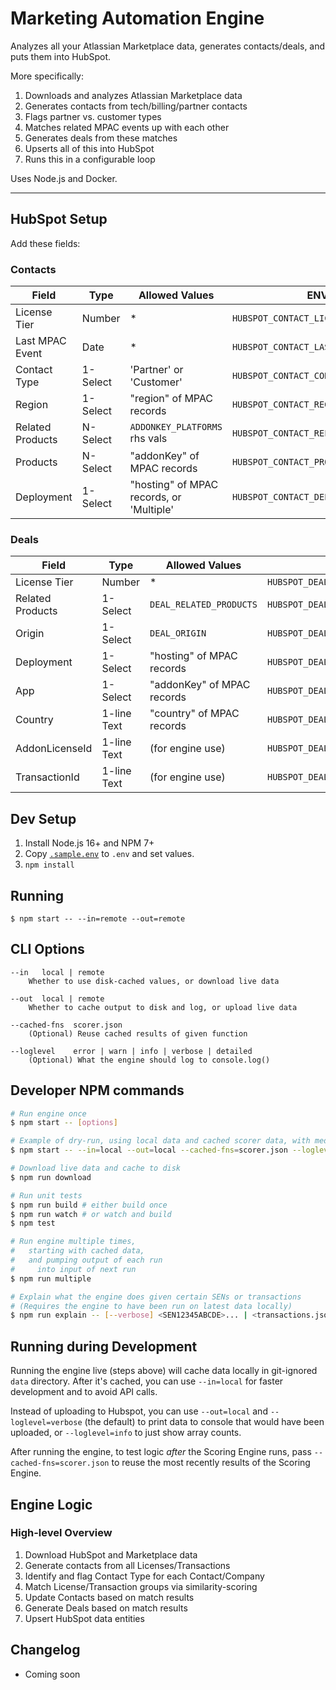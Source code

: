 # Marketing Automation Engine

Analyzes all your Atlassian Marketplace data, generates contacts/deals, and puts them into HubSpot.

More specifically:

1. Downloads and analyzes Atlassian Marketplace data
2. Generates contacts from tech/billing/partner contacts
3. Flags partner vs. customer types
4. Matches related MPAC events up with each other
5. Generates deals from these matches
6. Upserts all of this into HubSpot
7. Runs this in a configurable loop

Uses Node.js and Docker.

---

## HubSpot Setup

Add these fields:

### Contacts

| Field            | Type     | Allowed Values                           | ENV var                                 | Required |
| ---------------- | -------- | ---------------------------------------- | --------------------------------------- | -------- |
| License Tier     | Number   | *                                        | `HUBSPOT_CONTACT_LICENSE_TIER_ATTR`     | ❌        |
| Last MPAC Event  | Date     | *                                        | `HUBSPOT_CONTACT_LAST_MPAC_EVENT_ATTR`  | ❌        |
| Contact Type     | 1-Select | 'Partner' or 'Customer'                  | `HUBSPOT_CONTACT_CONTACT_TYPE_ATTR`     | ❌        |
| Region           | 1-Select | "region" of MPAC records                 | `HUBSPOT_CONTACT_REGION_ATTR`           | ❌        |
| Related Products | N-Select | `ADDONKEY_PLATFORMS` rhs vals            | `HUBSPOT_CONTACT_RELATED_PRODUCTS_ATTR` | ❌        |
| Products         | N-Select | "addonKey" of MPAC records               | `HUBSPOT_CONTACT_PRODUCTS_ATTR`         | ❌        |
| Deployment       | 1-Select | "hosting" of MPAC records, or 'Multiple' | `HUBSPOT_CONTACT_DEPLOYMENT_ATTR`       | ❌        |

### Deals

| Field            | Type        | Allowed Values             | ENV var                              | Required |
| ---------------- | ----------- | -------------------------- | ------------------------------------ | -------- |
| License Tier     | Number      | *                          | `HUBSPOT_DEAL_LICENSE_TIER_ATTR`     | ❌        |
| Related Products | 1-Select    | `DEAL_RELATED_PRODUCTS`    | `HUBSPOT_DEAL_RELATED_PRODUCTS_ATTR` | ❌        |
| Origin           | 1-Select    | `DEAL_ORIGIN`              | `HUBSPOT_DEAL_ORIGIN_ATTR`           | ❌        |
| Deployment       | 1-Select    | "hosting" of MPAC records  | `HUBSPOT_DEAL_DEPLOYMENT_ATTR`       | ❌        |
| App              | 1-Select    | "addonKey" of MPAC records | `HUBSPOT_DEAL_APP_ATTR`              | ❌        |
| Country          | 1-line Text | "country" of MPAC records  | `HUBSPOT_DEAL_COUNTRY_ATTR`          | ❌        |
| AddonLicenseId   | 1-line Text | (for engine use)           | `HUBSPOT_DEAL_ADDONLICENESID_ATTR`   | ✔️        |
| TransactionId    | 1-line Text | (for engine use)           | `HUBSPOT_DEAL_TRANSACTIONID_ATTR`    | ✔️        |


## Dev Setup

1. Install Node.js 16+ and NPM 7+
2. Copy [`.sample.env`](./.sample.env) to `.env` and set values.
3. `npm install`

## Running

    $ npm start -- --in=remote --out=remote

## CLI Options

    --in   local | remote
        Whether to use disk-cached values, or download live data

    --out  local | remote
        Whether to cache output to disk and log, or upload live data

    --cached-fns  scorer.json
        (Optional) Reuse cached results of given function

    --loglevel    error | warn | info | verbose | detailed
        (Optional) What the engine should log to console.log()

## Developer NPM commands

```sh
# Run engine once
$ npm start -- [options]

# Example of dry-run, using local data and cached scorer data, with medium verbosity
$ npm start -- --in=local --out=local --cached-fns=scorer.json --loglevel=info

# Download live data and cache to disk
$ npm run download

# Run unit tests
$ npm run build # either build once
$ npm run watch # or watch and build
$ npm test

# Run engine multiple times,
#   starting with cached data,
#   and pumping output of each run
#     into input of next run
$ npm run multiple

# Explain what the engine does given certain SENs or transactions
# (Requires the engine to have been run on latest data locally)
$ npm run explain -- [--verbose] <SEN12345ABCDE>... | <transactions.json>
```

## Running during Development

Running the engine live (steps above) will cache data locally in git-ignored `data` directory. After it's cached, you can use `--in=local` for faster development and to avoid API calls.

Instead of uploading to Hubspot, you can use `--out=local` and `--loglevel=verbose` (the default) to print data to console that would have been uploaded, or `--loglevel=info` to just show array counts.

After running the engine, to test logic *after* the Scoring Engine runs, pass `--cached-fns=scorer.json` to reuse the most recently results of the Scoring Engine.

## Engine Logic

### High-level Overview

1. Download HubSpot and Marketplace data
2. Generate contacts from all Licenses/Transactions
3. Identify and flag Contact Type for each Contact/Company
4. Match License/Transaction groups via similarity-scoring
5. Update Contacts based on match results
6. Generate Deals based on match results
7. Upsert HubSpot data entities

## Changelog

- Coming soon
